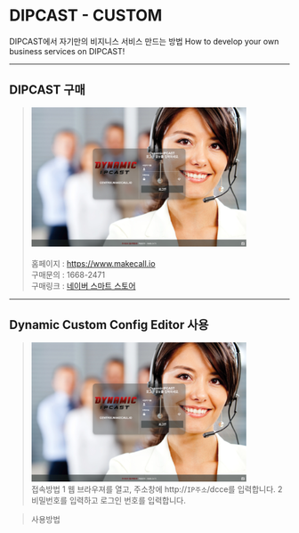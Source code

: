 # DIPCAST - CUSTOM

DIPCAST에서 자기만의 비지니스 서비스 만드는 방법
How to develop your own business services on DIPCAST!
***

## DIPCAST 구매

> <img src="resources/images/login-bg.png" width="386" height="250"/><br>     
> 홈페이지 : https://www.makecall.io     
> 구매문의 : 1668-2471     
> 구매링크 : [네이버 스마트 스토어](https://smartstore.naver.com/olssoo/)     
***

## Dynamic Custom Config Editor 사용

> <img src="resources/images/login-bg.png" width="386" height="250"/><br> 
> 접속방법
> 1 웹 브라우져를 열고, 주소창에 http://```IP주소```/dcce를 입력합니다. 
> 2 비밀번호를 입력하고 로그인 번호를 입력합니다.

> 사용방법

